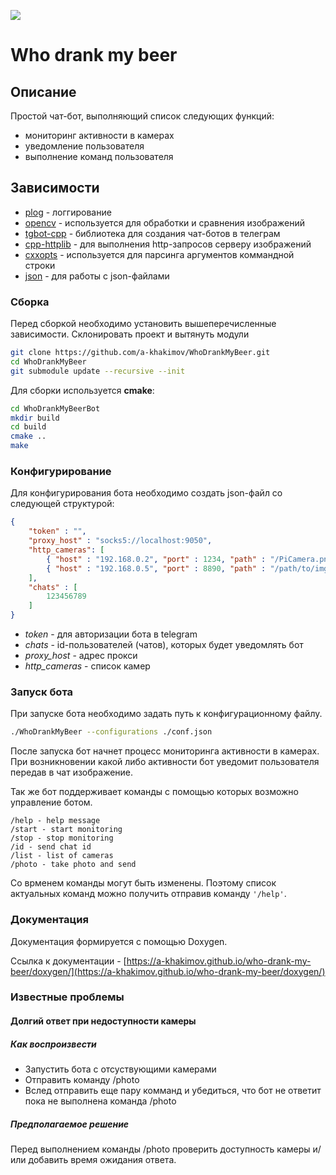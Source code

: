 <p align="left">
    <a href="https://hub.docker.com/r/ainr/who-drank-my-beer">
    	<img src="https://img.shields.io/docker/cloud/build/ainr/who-drank-my-beer" />
	</a>
</p>

# Who drank my beer

## Описание

Простой чат-бот, выполняющий список следующих функций:
* мониторинг активности в камерах
* уведомление пользователя
* выполнение команд пользователя

## Зависимости

* [plog](https://github.com/SergiusTheBest/plog) - логгирование
* [opencv](https://github.com/opencv/opencv) - используется для обработки и сравнения изображений
* [tgbot-cpp](https://github.com/reo7sp/tgbot-cpp) - библиотека для создания чат-ботов в телеграм
* [cpp-httplib](https://github.com/yhirose/cpp-httplib) - для выполнения http-запросов серверу изображений
* [cxxopts](https://github.com/jarro2783/cxxopts.git) - используется для парсинга аргументов коммандной строки
* [json](https://github.com/nlohmann/json.git) - для работы с json-файлами

### Сборка

Перед сборкой необходимо установить вышеперечисленные зависимости.
Склонировать проект и вытянуть модули

```bash
git clone https://github.com/a-khakimov/WhoDrankMyBeer.git
cd WhoDrankMyBeer
git submodule update --recursive --init
```

Для сборки используется **cmake**:

```bash
cd WhoDrankMyBeerBot
mkdir build
cd build
cmake ..
make
```
### Конфигурирование

Для конфигурирования бота необходимо создать json-файл со следующей структурой:

```json
{
    "token" : "",
    "proxy_host" : "socks5://localhost:9050",
    "http_cameras": [
        { "host" : "192.168.0.2", "port" : 1234, "path" : "/PiCamera.png"     },
        { "host" : "192.168.0.5", "port" : 8890, "path" : "/path/to/img.png"  },
    ],
    "chats" : [
        123456789
    ]
}
``` 
* *token* - для авторизации бота в telegram
* *chats* - id-пользователей (чатов), которых будет уведомлять бот
* *proxy_host* - адрес прокси
* *http_cameras* - список камер

### Запуск бота

При запуске бота необходимо задать путь к конфигурационному файлу.

```bash
./WhoDrankMyBeer --configurations ./conf.json
```

После запуска бот начнет процесс мониторинга активности в камерах. При возникновении какой либо активности бот уведомит пользователя передав в чат изображение.

Так же бот поддерживает команды с помощью которых возможно управление ботом.

```
/help - help message
/start - start monitoring
/stop - stop monitoring
/id - send chat id
/list - list of cameras
/photo - take photo and send
```

Со врменем команды могут быть изменены. Поэтому список актуальных команд можно получить отправив команду `'/help'`.

### Документация

Документация формируется с помощью Doxygen. 

Ссылка к документации - [https://a-khakimov.github.io/who-drank-my-beer/doxygen/](https://a-khakimov.github.io/who-drank-my-beer/doxygen/)

### Известные проблемы

#### Долгий ответ при недоступности камеры

##### Как воспроизвести

* Запустить бота с отсуствующими камерами
* Отправить команду /photo
* Вслед отправить еще пару комманд и убедиться, что бот не ответит пока не выполнена команда /photo

##### Предполагаемое решение

Перед выполнением команды /photo проверить доступность камеры и/или добавить время ожидания ответа.

